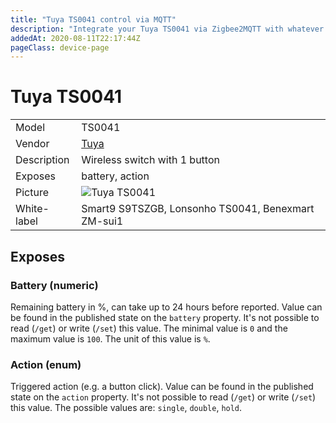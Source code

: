 ```yaml
---
title: "Tuya TS0041 control via MQTT"
description: "Integrate your Tuya TS0041 via Zigbee2MQTT with whatever smart home infrastructure you are using without the vendor's bridge or gateway."
addedAt: 2020-08-11T22:17:44Z
pageClass: device-page
---
```


<!-- !!!! -->
<!-- ATTENTION: This file is auto-generated through docgen! -->
<!-- You can only edit the "Notes"-Section between the two comment lines "Notes BEGIN" and "Notes END". -->
<!-- Do not use h1 or h2 heading within "## Notes"-Section. -->
<!-- !!!! -->

# Tuya TS0041

|     |     |
|-----|-----|
| Model | TS0041  |
| Vendor  | [Tuya](/supported-devices/#v=Tuya)  |
| Description | Wireless switch with 1 button |
| Exposes | battery, action |
| Picture | ![Tuya TS0041](https://www.zigbee2mqtt.io/images/devices/TS0041.png) |
| White-label | Smart9 S9TSZGB, Lonsonho TS0041, Benexmart ZM-sui1 |


<!-- Notes BEGIN: You can edit here. Add "## Notes" headline if not already present. -->


<!-- Notes END: Do not edit below this line -->




## Exposes

### Battery (numeric)
Remaining battery in %, can take up to 24 hours before reported.
Value can be found in the published state on the `battery` property.
It's not possible to read (`/get`) or write (`/set`) this value.
The minimal value is `0` and the maximum value is `100`.
The unit of this value is `%`.

### Action (enum)
Triggered action (e.g. a button click).
Value can be found in the published state on the `action` property.
It's not possible to read (`/get`) or write (`/set`) this value.
The possible values are: `single`, `double`, `hold`.

